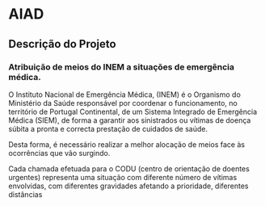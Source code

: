 # AIAD

## Descrição do Projeto

### Atribuição de meios do INEM a situações de emergência médica.

O Instituto Nacional de Emergência Médica, (INEM) é o Organismo do Ministério da Saúde responsável por coordenar o funcionamento, no território de Portugal Continental, de um Sistema Integrado de Emergência Médica (SIEM), de forma a garantir aos sinistrados ou vítimas de doença súbita a pronta e correcta prestação de cuidados de saúde.

Desta forma, é necessário realizar a melhor alocação de meios face às ocorrências que vão surgindo. 

Cada chamada efetuada para o CODU (centro de orientação de doentes urgentes) representa uma situação com diferente número de vítimas envolvidas, com diferentes gravidades afetando a prioridade, diferentes distâncias 


